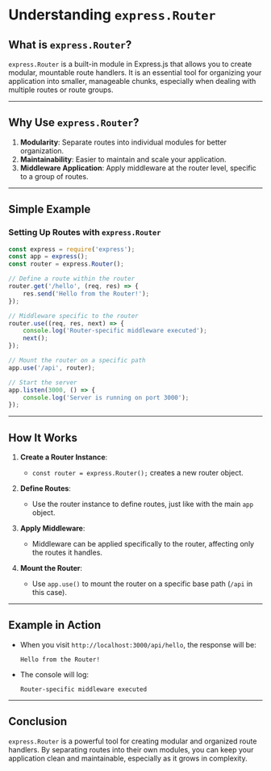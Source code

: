 # Understanding `express.Router`

## What is `express.Router`?

`express.Router` is a built-in module in Express.js that allows you to create modular, mountable route handlers. It is an essential tool for organizing your application into smaller, manageable chunks, especially when dealing with multiple routes or route groups.

---

## Why Use `express.Router`?

1. **Modularity**: Separate routes into individual modules for better organization.
2. **Maintainability**: Easier to maintain and scale your application.
3. **Middleware Application**: Apply middleware at the router level, specific to a group of routes.

---

## Simple Example

### Setting Up Routes with `express.Router`

```javascript
const express = require('express');
const app = express();
const router = express.Router();

// Define a route within the router
router.get('/hello', (req, res) => {
    res.send('Hello from the Router!');
});

// Middleware specific to the router
router.use((req, res, next) => {
    console.log('Router-specific middleware executed');
    next();
});

// Mount the router on a specific path
app.use('/api', router);

// Start the server
app.listen(3000, () => {
    console.log('Server is running on port 3000');
});
```

---

## How It Works

1. **Create a Router Instance**:
   - `const router = express.Router();` creates a new router object.

2. **Define Routes**:
   - Use the router instance to define routes, just like with the main `app` object.

3. **Apply Middleware**:
   - Middleware can be applied specifically to the router, affecting only the routes it handles.

4. **Mount the Router**:
   - Use `app.use()` to mount the router on a specific base path (`/api` in this case).

---

## Example in Action

- When you visit `http://localhost:3000/api/hello`, the response will be:
  ```
  Hello from the Router!
  ```
- The console will log:
  ```
  Router-specific middleware executed
  ```

---

## Conclusion

`express.Router` is a powerful tool for creating modular and organized route handlers. By separating routes into their own modules, you can keep your application clean and maintainable, especially as it grows in complexity.
